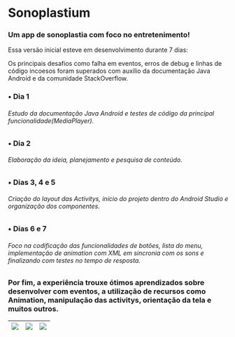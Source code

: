 # Sonoplastium
### Um app de sonoplastia com foco no entretenimento!
Essa versão inicial esteve em desenvolvimento durante 7 dias:

Os principais desafios como falha em eventos, erros de debug e linhas de código incoesos foram superados com auxílio da documentação Java Android e da comunidade StackOverflow. 
### • Dia 1
###### Estudo da documentação Java Android e testes de código da principal funcionalidade(MediaPlayer).
### • Dia 2
###### Elaboração da ideia, planejamento e pesquisa de conteúdo.
### • Dias 3, 4 e 5
###### Criação do layout das Activitys, início do projeto dentro do Android Studio e organização dos componentes.
### • Dias 6 e 7
###### Foco na codificação das funcionalidades de botões, lista do menu, implementação de animation com XML em sincronia com os sons e finalizando com testes no tempo de resposta.

### Por fim, a experiência trouxe ótimos aprendizados sobre desenvolver com eventos, a utilização de recursos como Animation, manipulação das activitys, orientação da tela e muitos outros.


  | <img src="https://user-images.githubusercontent.com/108356462/181765470-a1ce7c0e-7dbc-4fa8-8f70-e0a5788ead82.jpg" /> | <img src="https://user-images.githubusercontent.com/108356462/181765431-c4d0d215-30e4-46e3-a7a3-296d6f35975d.jpg" /> | <img src="https://user-images.githubusercontent.com/108356462/181765454-33844823-0730-4f0a-94b6-ad91c4b5deec.jpg" /> |
  | :---    | :----:   | ---:    |
